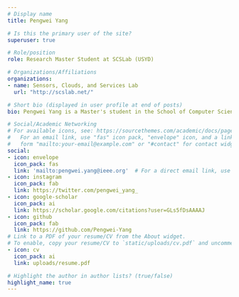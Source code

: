 ```yaml
---
# Display name
title: Pengwei Yang

# Is this the primary user of the site?
superuser: true

# Role/position
role: Research Master Student at SCSLab (USYD)

# Organizations/Affiliations
organizations:
- name: Sensors, Clouds, and Services Lab
  url: "http://scslab.net/"

# Short bio (displayed in user profile at end of posts)
bio: Pengwei Yang is a Master's student in the School of Computer Science at the University of Sydney. He is currently doing research projects in the Sensors, Clouds, and Services Lab at the University of Sydney. His research interests include Crowdsourcing, Service-oriented Computing, Deep Learning, and Trustworthy Machine Learning.

# Social/Academic Networking
# For available icons, see: https://sourcethemes.com/academic/docs/page-builder/#icons
#   For an email link, use "fas" icon pack, "envelope" icon, and a link in the
#   form "mailto:your-email@example.com" or "#contact" for contact widget.
social:
- icon: envelope
  icon_pack: fas
  link: 'mailto:pengwei.yang@ieee.org'  # For a direct email link, use "mailto:test@example.org".
- icon: instagram
  icon_pack: fab
  link: https://twitter.com/pengwei_yang_
- icon: google-scholar
  icon_pack: ai
  link: https://scholar.google.com/citations?user=GLs5fDsAAAAJ
- icon: github
  icon_pack: fab
  link: https://github.com/Pengwei-Yang
# Link to a PDF of your resume/CV from the About widget.
# To enable, copy your resume/CV to `static/uploads/cv.pdf` and uncomment the lines below.
- icon: cv
  icon_pack: ai
  link: uploads/resume.pdf

# Highlight the author in author lists? (true/false)
highlight_name: true
---
```

